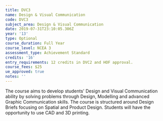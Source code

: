 ```yaml
---
title: DVC3
name: Design & Visual Communication
code: DVC3
subject_area: Design & Visual Communication
date: 2019-07-31T23:10:05.306Z
year: '13'
type: Optional
course_duration: Full Year
course_level: NCEA 3
assessment_type: Achievement Standard
credits: '16'
entry_requirements: 12 credits in DVC2 and HOF approval.
course_fees: $25
ue_approved: true
notes: ''
---
```

The course aims to develop students' Design and Visual Communication ability by solving problems through Design, Modelling and advanced Graphic Communication skills. The course is structured around Design Briefs focusing on Spatial and Product Design. Students will have the opportunity to use CAD and 3D printing.
